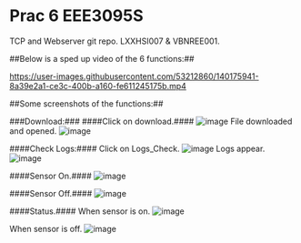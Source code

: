# Prac 6 EEE3095S
TCP and Webserver git repo.
LXXHSI007 & VBNREE001.

##Below is a sped up video of the 6 functions:##

https://user-images.githubusercontent.com/53212860/140175941-8a39e2a1-ce3c-400b-a160-fe611245175b.mp4

##Some screenshots of the functions:##

###Download:###
####Click on download.####
![image](https://user-images.githubusercontent.com/53212860/140176566-ff0551ed-cfa9-490e-b88a-2831b7cfc7e7.png)
File downloaded and opened.
![image](https://user-images.githubusercontent.com/53212860/140176688-a7fdd3d8-1e3f-4d2f-865f-8e2b7d81bd8b.png)

####Check Logs:####
Click on Logs_Check.
![image](https://user-images.githubusercontent.com/53212860/140177000-6c32ad18-6fac-4ec2-8d01-66cbeeec94a7.png)
Logs appear.
![image](https://user-images.githubusercontent.com/53212860/140177108-8a27fce1-1376-415b-a804-b77ce17ed5fd.png)

####Sensor On.####
![image](https://user-images.githubusercontent.com/53212860/140177785-249a135d-a679-472f-aa9f-c7506094cf06.png)

####Sensor Off.####
![image](https://user-images.githubusercontent.com/53212860/140177255-b16a733e-5704-4575-8602-c3e0f5a1b13e.png)

####Status.####
When sensor is on.
![image](https://user-images.githubusercontent.com/53212860/140177968-4881cab2-1d0d-4e96-909a-023d3365d0ff.png)

When sensor is off.
![image](https://user-images.githubusercontent.com/53212860/140177521-8ab7e62f-0ca0-4c05-9ab5-69db1bf59d45.png)

